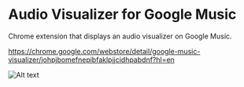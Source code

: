 # Audio Visualizer for Google Music

Chrome extension that displays an audio visualizer on Google Music.

https://chrome.google.com/webstore/detail/google-music-visualizer/johpjbomefnepibfaklpjjcidhpabdnf?hl=en

![Alt text](https://github.com/zhiwenh/google-music-visualzer/blob/master/screenshots/orange.png?raw=true "Optional Title")
